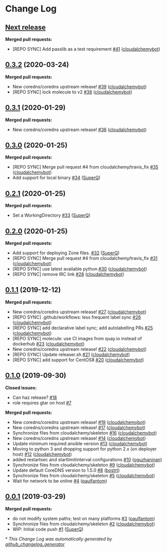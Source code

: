 # Change Log

## [**Next release**](https://galaxy.ansible.com/cloudalchemy/coredns)

**Merged pull requests:**

- \[REPO SYNC\] Add passlib as a test requirement [\#41](https://github.com/cloudalchemy/ansible-coredns/pull/41) ([cloudalchemybot](https://github.com/cloudalchemybot))

## [0.3.2](https://galaxy.ansible.com/cloudalchemy/coredns) (2020-03-24)
**Merged pull requests:**

- New coredns/coredns upstream release! [\#39](https://github.com/cloudalchemy/ansible-coredns/pull/39) ([cloudalchemybot](https://github.com/cloudalchemybot))
- \[REPO SYNC\] lock molecule to v2 [\#38](https://github.com/cloudalchemy/ansible-coredns/pull/38) ([cloudalchemybot](https://github.com/cloudalchemybot))

## [0.3.1](https://galaxy.ansible.com/cloudalchemy/coredns) (2020-01-29)
**Merged pull requests:**

- New coredns/coredns upstream release! [\#36](https://github.com/cloudalchemy/ansible-coredns/pull/36) ([cloudalchemybot](https://github.com/cloudalchemybot))

## [0.3.0](https://galaxy.ansible.com/cloudalchemy/coredns) (2020-01-25)
**Merged pull requests:**

- \[REPO SYNC\] Merge pull request \#4 from cloudalchemy/travis\_fix [\#35](https://github.com/cloudalchemy/ansible-coredns/pull/35) ([cloudalchemybot](https://github.com/cloudalchemybot))
- Add support for local binary [\#34](https://github.com/cloudalchemy/ansible-coredns/pull/34) ([SuperQ](https://github.com/SuperQ))

## [0.2.1](https://galaxy.ansible.com/cloudalchemy/coredns) (2020-01-25)
**Merged pull requests:**

- Set a WorkingDirectory [\#33](https://github.com/cloudalchemy/ansible-coredns/pull/33) ([SuperQ](https://github.com/SuperQ))

## [0.2.0](https://galaxy.ansible.com/cloudalchemy/coredns) (2020-01-25)
**Merged pull requests:**

- Add support for deploying Zone files. [\#32](https://github.com/cloudalchemy/ansible-coredns/pull/32) ([SuperQ](https://github.com/SuperQ))
- \[REPO SYNC\] Merge pull request \#4 from cloudalchemy/travis\_fix [\#31](https://github.com/cloudalchemy/ansible-coredns/pull/31) ([cloudalchemybot](https://github.com/cloudalchemybot))
- \[REPO SYNC\] use latest available python [\#30](https://github.com/cloudalchemy/ansible-coredns/pull/30) ([cloudalchemybot](https://github.com/cloudalchemybot))
- \[REPO SYNC\] remove IRC link [\#28](https://github.com/cloudalchemy/ansible-coredns/pull/28) ([cloudalchemybot](https://github.com/cloudalchemybot))

## [0.1.1](https://galaxy.ansible.com/cloudalchemy/coredns) (2019-12-12)
**Merged pull requests:**

- New coredns/coredns upstream release! [\#27](https://github.com/cloudalchemy/ansible-coredns/pull/27) ([cloudalchemybot](https://github.com/cloudalchemybot))
- \[REPO SYNC\] .github/workflows: less frequent label sync [\#26](https://github.com/cloudalchemy/ansible-coredns/pull/26) ([cloudalchemybot](https://github.com/cloudalchemybot))
- \[REPO SYNC\] add declarative label sync; add autolabelling PRs [\#25](https://github.com/cloudalchemy/ansible-coredns/pull/25) ([cloudalchemybot](https://github.com/cloudalchemybot))
- \[REPO SYNC\] molecule: use CI images from quay.io instead of dockerhub [\#23](https://github.com/cloudalchemy/ansible-coredns/pull/23) ([cloudalchemybot](https://github.com/cloudalchemybot))
- New coredns/coredns upstream release! [\#22](https://github.com/cloudalchemy/ansible-coredns/pull/22) ([cloudalchemybot](https://github.com/cloudalchemybot))
- \[REPO SYNC\] Update releaser.sh [\#21](https://github.com/cloudalchemy/ansible-coredns/pull/21) ([cloudalchemybot](https://github.com/cloudalchemybot))
- \[REPO SYNC\] add support for CentOS8 [\#20](https://github.com/cloudalchemy/ansible-coredns/pull/20) ([cloudalchemybot](https://github.com/cloudalchemybot))

## [0.1.0](https://galaxy.ansible.com/cloudalchemy/coredns) (2019-09-30)
**Closed issues:**

- Can haz release? [\#18](https://github.com/cloudalchemy/ansible-coredns/issues/18)
- role requires gtar on host [\#7](https://github.com/cloudalchemy/ansible-coredns/issues/7)

**Merged pull requests:**

- New coredns/coredns upstream release! [\#19](https://github.com/cloudalchemy/ansible-coredns/pull/19) ([cloudalchemybot](https://github.com/cloudalchemybot))
- New coredns/coredns upstream release! [\#17](https://github.com/cloudalchemy/ansible-coredns/pull/17) ([cloudalchemybot](https://github.com/cloudalchemybot))
- Synchronize files from cloudalchemy/skeleton [\#16](https://github.com/cloudalchemy/ansible-coredns/pull/16) ([cloudalchemybot](https://github.com/cloudalchemybot))
- New coredns/coredns upstream release! [\#14](https://github.com/cloudalchemy/ansible-coredns/pull/14) ([cloudalchemybot](https://github.com/cloudalchemybot))
- Update minimum required ansible version [\#13](https://github.com/cloudalchemy/ansible-coredns/pull/13) ([cloudalchemybot](https://github.com/cloudalchemybot))
- Moving to python 3 and dropping support for python 2.x \(on deployer host\) [\#12](https://github.com/cloudalchemy/ansible-coredns/pull/12) ([cloudalchemybot](https://github.com/cloudalchemybot))
- added restartsec and startlimitinterval configurations [\#10](https://github.com/cloudalchemy/ansible-coredns/pull/10) ([oguzhaninan](https://github.com/oguzhaninan))
- Synchronize files from cloudalchemy/skeleton [\#9](https://github.com/cloudalchemy/ansible-coredns/pull/9) ([cloudalchemybot](https://github.com/cloudalchemybot))
- Update default CoreDNS version to 1.5.0 [\#8](https://github.com/cloudalchemy/ansible-coredns/pull/8) ([bostrt](https://github.com/bostrt))
- Synchronize files from cloudalchemy/skeleton [\#5](https://github.com/cloudalchemy/ansible-coredns/pull/5) ([cloudalchemybot](https://github.com/cloudalchemybot))
- Wait for network to be online [\#4](https://github.com/cloudalchemy/ansible-coredns/pull/4) ([paulfantom](https://github.com/paulfantom))

## [0.0.1](https://galaxy.ansible.com/cloudalchemy/coredns) (2019-03-29)
**Merged pull requests:**

- do not modify system paths; test on many platforms [\#3](https://github.com/cloudalchemy/ansible-coredns/pull/3) ([paulfantom](https://github.com/paulfantom))
- Synchronize files from cloudalchemy/skeleton [\#2](https://github.com/cloudalchemy/ansible-coredns/pull/2) ([cloudalchemybot](https://github.com/cloudalchemybot))
- WIP: Initial code push [\#1](https://github.com/cloudalchemy/ansible-coredns/pull/1) ([SuperQ](https://github.com/SuperQ))



\* *This Change Log was automatically generated by [github_changelog_generator](https://github.com/skywinder/Github-Changelog-Generator)*